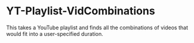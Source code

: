 # YT-Playlist-VidCombinations
This takes a YouTube playlist and finds all the combinations of videos that would fit into a user-specified duration.

